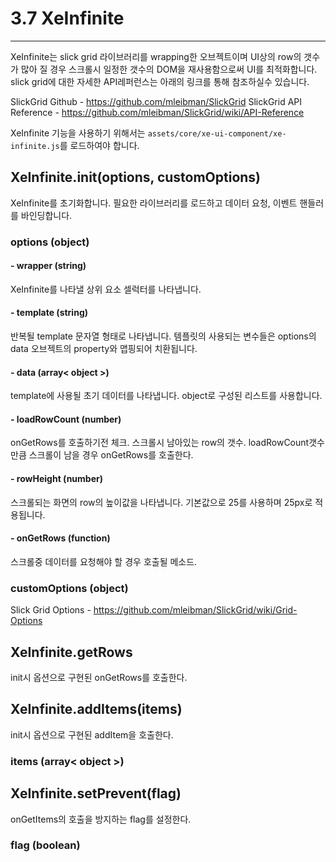 # 3.7 XeInfinite
---
XeInfinite는 slick grid 라이브러리를 wrapping한 오브젝트이며 UI상의 row의 갯수가 많아 질 경우 스크롤시 일정한 갯수의 DOM을 재사용함으로써 UI를 최적화합니다. slick grid에 대한 자세한 API레퍼런스는 아래의 링크를 통해 참조하실수 있습니다.

SlickGrid Github - https://github.com/mleibman/SlickGrid
SlickGrid API Reference - https://github.com/mleibman/SlickGrid/wiki/API-Reference

XeInfinite 기능을 사용하기 위해서는 `assets/core/xe-ui-component/xe-infinite.js`를 로드하여야 합니다.

## XeInfinite.init(options, customOptions)
XeInfinite를 초기화합니다. 필요한 라이브러리를 로드하고 데이터 요청, 이벤트 핸들러를 바인딩합니다.

### options (object)
#### - wrapper (string) 
XeInfinite를 나타낼 상위 요소 셀럭터를 나타냅니다.
#### - template (string)
반복될 template 문자열 형태로 나타냅니다. 템플릿의 사용되는 변수들은 options의 data 오브젝트의 property와 맵핑되어 치환됩니다.
#### - data (array< object >)
template에 사용될 초기 데이터를 나타냅니다. object로 구성된 리스트를 사용합니다.
#### - loadRowCount (number)
onGetRows를 호출하기전 체크. 스크롤시 남아있는 row의 갯수. loadRowCount갯수만큼 스크롤이 남을 경우 onGetRows를 호출한다.
#### - rowHeight (number)
스크롤되는 화면의 row의 높이값을 나타냅니다. 기본값으로 25를 사용하며 25px로 적용됩니다.
#### - onGetRows (function)
스크롤중 데이터를 요청해야 할 경우 호출될 메소드. 
### customOptions (object)
Slick Grid Options - https://github.com/mleibman/SlickGrid/wiki/Grid-Options

## XeInfinite.getRows
init시 옵션으로 구현된 onGetRows를 호출한다.

## XeInfinite.addItems(items)
init시 옵션으로 구현된 addItem을 호출한다.
### items (array< object >)

## XeInfinite.setPrevent(flag)
onGetItems의 호출을 방지하는 flag를 설정한다.
### flag (boolean)
